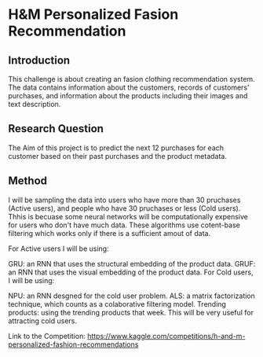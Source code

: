 # H&M Personalized Fasion Recommendation
## Introduction

This challenge is about creating an fasion clothing recommendation system. The data contains information about the customers, records of customers’ purchases, and information about the products including their images and text description.


## Research Question

The Aim of this project is to predict the next 12 purchases for each customer based on their past purchases and the product metadata.

## Method

I will be sampling the data into users who have more than 30 pruchases (Active users), and people who have 30 pruchases or less (Cold users). Thhis is becuase some neural networks will be computationally expensive for users who don't have much data. These algorithms use cotent-base filtering which works only if there is a sufficient amout of data.

For Active users I will be using:

GRU: an RNN that uses the structural embedding of the product data.
GRUF: an RNN that uses the visual embedding of the product data.
For Cold users, I will be using:

NPU: an RNN desgned for the cold user problem.
ALS: a matrix factorization technique, which counts as a colaborative filtering model.
Trending products: using the trending products that week. This will be very useful for attracting cold users.

Link to the Competition: https://www.kaggle.com/competitions/h-and-m-personalized-fashion-recommendations
